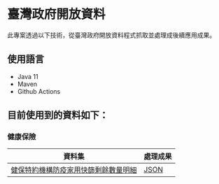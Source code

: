 # 臺灣政府開放資料

此專案透過以下技術，從臺灣政府開放資料程式抓取並處理成後續應用成果。

## 使用語言

- Java 11
- Maven
- Github Actions

## 目前使用到的資料如下：

### 健康保險

| 資料集 | 處理成果 |
| -------- | -------- |
| [健保特約機構防疫家用快篩剩餘數量明細](https://data.nhi.gov.tw/Datasets/DatasetDetail.aspx?id=698)  | [JSON](./src/test/resources/json/nhi/rapidTestStock.json) |
